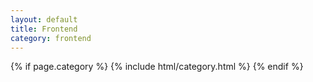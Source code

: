 ```yaml
---
layout: default
title: Frontend
category: frontend
---
```


{% if page.category %}
  {% include html/category.html %}
{% endif %}